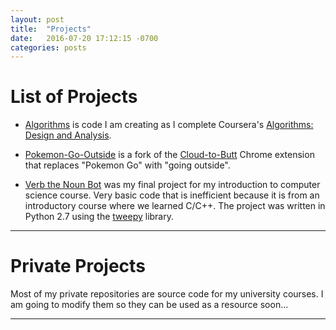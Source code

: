 ```yaml
---
layout: post
title:  "Projects"
date:   2016-07-20 17:12:15 -0700
categories: posts
---
```

# List of Projects

* [Algorithms][algo] is code I am creating as I complete Coursera's [Algorithms: Design and Analysis][coursera].

* [Pokemon-Go-Outside][pogo] is a fork of the [Cloud-to-Butt][ctb] Chrome extension that replaces "Pokemon Go" with "going outside".

* [Verb the Noun Bot][verb] was my final project for my introduction to computer science course. Very basic code that is inefficient because it is from an introductory course where we learned C/C++. 
The project was written in Python 2.7 using the [tweepy][tweepy] library.

---

# Private Projects

Most of my private repositories are source code for my university courses. I am going to modify them so they can be used as a resource soon...

---
[algo]: https://github.com/NathanYo/algorithms
[coursera]: https://www.coursera.org/learn/algorithm-design-analysis/
[pogo]: https://github.com/NathanYo/pokemon-go-outside
[ctb]: https://github.com/panicsteve/cloud-to-butt
[verb]: https://github.com/NathanYo/verb_the_noun_bot
[tweepy]: https://github.com/tweepy/tweepy